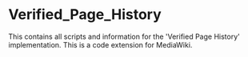 # Verified_Page_History
This contains all scripts and information for the 'Verified Page History' implementation. This is a code extension for MediaWiki.
